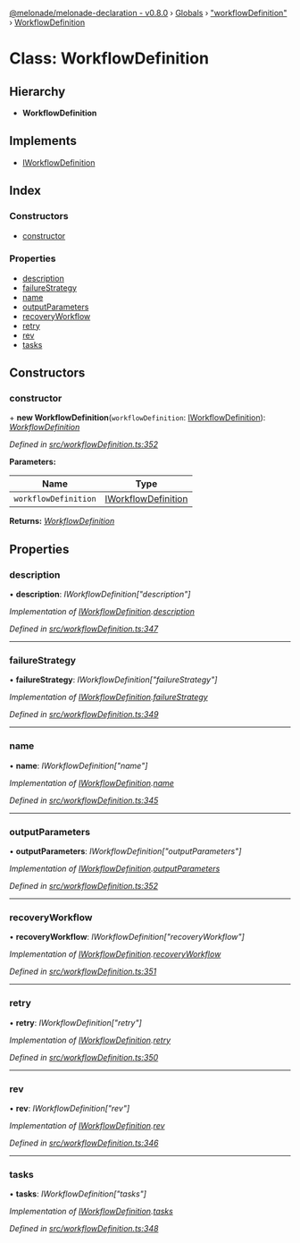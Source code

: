 [@melonade/melonade-declaration - v0.8.0](../README.md) › [Globals](../globals.md) › ["workflowDefinition"](../modules/_workflowdefinition_.md) › [WorkflowDefinition](_workflowdefinition_.workflowdefinition.md)

# Class: WorkflowDefinition

## Hierarchy

* **WorkflowDefinition**

## Implements

* [IWorkflowDefinition](../interfaces/_workflowdefinition_.iworkflowdefinition.md)

## Index

### Constructors

* [constructor](_workflowdefinition_.workflowdefinition.md#constructor)

### Properties

* [description](_workflowdefinition_.workflowdefinition.md#description)
* [failureStrategy](_workflowdefinition_.workflowdefinition.md#failurestrategy)
* [name](_workflowdefinition_.workflowdefinition.md#name)
* [outputParameters](_workflowdefinition_.workflowdefinition.md#outputparameters)
* [recoveryWorkflow](_workflowdefinition_.workflowdefinition.md#recoveryworkflow)
* [retry](_workflowdefinition_.workflowdefinition.md#retry)
* [rev](_workflowdefinition_.workflowdefinition.md#rev)
* [tasks](_workflowdefinition_.workflowdefinition.md#tasks)

## Constructors

###  constructor

\+ **new WorkflowDefinition**(`workflowDefinition`: [IWorkflowDefinition](../interfaces/_workflowdefinition_.iworkflowdefinition.md)): *[WorkflowDefinition](_workflowdefinition_.workflowdefinition.md)*

*Defined in [src/workflowDefinition.ts:352](https://github.com/devit-tel/melonade-declaration/blob/eb487fd/src/workflowDefinition.ts#L352)*

**Parameters:**

Name | Type |
------ | ------ |
`workflowDefinition` | [IWorkflowDefinition](../interfaces/_workflowdefinition_.iworkflowdefinition.md) |

**Returns:** *[WorkflowDefinition](_workflowdefinition_.workflowdefinition.md)*

## Properties

###  description

• **description**: *IWorkflowDefinition["description"]*

*Implementation of [IWorkflowDefinition](../interfaces/_workflowdefinition_.iworkflowdefinition.md).[description](../interfaces/_workflowdefinition_.iworkflowdefinition.md#optional-description)*

*Defined in [src/workflowDefinition.ts:347](https://github.com/devit-tel/melonade-declaration/blob/eb487fd/src/workflowDefinition.ts#L347)*

___

###  failureStrategy

• **failureStrategy**: *IWorkflowDefinition["failureStrategy"]*

*Implementation of [IWorkflowDefinition](../interfaces/_workflowdefinition_.iworkflowdefinition.md).[failureStrategy](../interfaces/_workflowdefinition_.iworkflowdefinition.md#optional-failurestrategy)*

*Defined in [src/workflowDefinition.ts:349](https://github.com/devit-tel/melonade-declaration/blob/eb487fd/src/workflowDefinition.ts#L349)*

___

###  name

• **name**: *IWorkflowDefinition["name"]*

*Implementation of [IWorkflowDefinition](../interfaces/_workflowdefinition_.iworkflowdefinition.md).[name](../interfaces/_workflowdefinition_.iworkflowdefinition.md#name)*

*Defined in [src/workflowDefinition.ts:345](https://github.com/devit-tel/melonade-declaration/blob/eb487fd/src/workflowDefinition.ts#L345)*

___

###  outputParameters

• **outputParameters**: *IWorkflowDefinition["outputParameters"]*

*Implementation of [IWorkflowDefinition](../interfaces/_workflowdefinition_.iworkflowdefinition.md).[outputParameters](../interfaces/_workflowdefinition_.iworkflowdefinition.md#optional-outputparameters)*

*Defined in [src/workflowDefinition.ts:352](https://github.com/devit-tel/melonade-declaration/blob/eb487fd/src/workflowDefinition.ts#L352)*

___

###  recoveryWorkflow

• **recoveryWorkflow**: *IWorkflowDefinition["recoveryWorkflow"]*

*Implementation of [IWorkflowDefinition](../interfaces/_workflowdefinition_.iworkflowdefinition.md).[recoveryWorkflow](../interfaces/_workflowdefinition_.iworkflowdefinition.md#optional-recoveryworkflow)*

*Defined in [src/workflowDefinition.ts:351](https://github.com/devit-tel/melonade-declaration/blob/eb487fd/src/workflowDefinition.ts#L351)*

___

###  retry

• **retry**: *IWorkflowDefinition["retry"]*

*Implementation of [IWorkflowDefinition](../interfaces/_workflowdefinition_.iworkflowdefinition.md).[retry](../interfaces/_workflowdefinition_.iworkflowdefinition.md#optional-retry)*

*Defined in [src/workflowDefinition.ts:350](https://github.com/devit-tel/melonade-declaration/blob/eb487fd/src/workflowDefinition.ts#L350)*

___

###  rev

• **rev**: *IWorkflowDefinition["rev"]*

*Implementation of [IWorkflowDefinition](../interfaces/_workflowdefinition_.iworkflowdefinition.md).[rev](../interfaces/_workflowdefinition_.iworkflowdefinition.md#rev)*

*Defined in [src/workflowDefinition.ts:346](https://github.com/devit-tel/melonade-declaration/blob/eb487fd/src/workflowDefinition.ts#L346)*

___

###  tasks

• **tasks**: *IWorkflowDefinition["tasks"]*

*Implementation of [IWorkflowDefinition](../interfaces/_workflowdefinition_.iworkflowdefinition.md).[tasks](../interfaces/_workflowdefinition_.iworkflowdefinition.md#tasks)*

*Defined in [src/workflowDefinition.ts:348](https://github.com/devit-tel/melonade-declaration/blob/eb487fd/src/workflowDefinition.ts#L348)*
